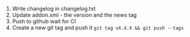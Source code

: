 1. Write changelog in changelog.txt
2. Update addon.xml - the version and the news tag
3. Push to github wait for CI
4. Create a new git tag and push it `git tag vX.X.X && git push --tags`
